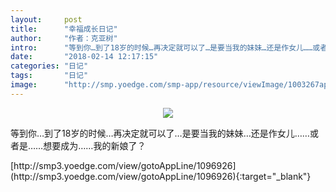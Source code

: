 ```yaml
---
layout:     post
title:      "幸福成长日记"
author:     "作者：克亚树"
intro:      "等到你…到了18岁的时候…再决定就可以了…是要当我的妹妹…还是作女儿……或者是……想要成为……我的新娘了？"
date:       "2018-02-14 12:17:15"
categories: "日记"
tags:       "日记"
image:      "http://smp.yoedge.com/smp-app/resource/viewImage/1003267appline.png"
---
```

<div style="text-align: center">
<p><img src="http://smp.yoedge.com/smp-app/resource/viewImage/1003267appline.png"/></p>
</div>
<p class="post-meta">
<span>等到你…到了18岁的时候…再决定就可以了…是要当我的妹妹…还是作女儿……或者是……想要成为……我的新娘了？</span>
</p>
[http://smp3.yoedge.com/view/gotoAppLine/1096926](http://smp3.yoedge.com/view/gotoAppLine/1096926){:target="_blank"}


